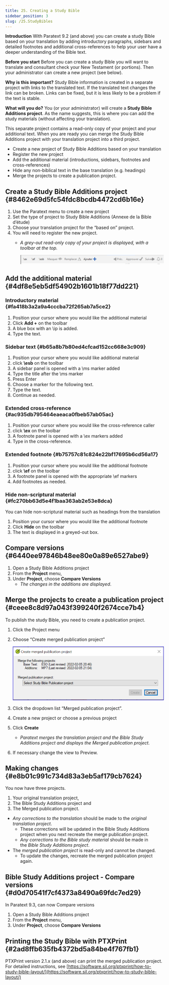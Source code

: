 ```yaml
---
title: 25. Creating a Study Bible
sidebar_position: 3
slug: /25.StudyBibles
---
```




**Introduction**
With Paratext 9.2 (and above) you can create a study Bible based on your translation by adding introductory paragraphs, sidebars and detailed footnotes and additional cross-references to help your user have a deeper understanding of the Bible text.


**Before you start**
Before you can create a study Bible you will want to translate and consultant check your New Testament (or portions). Then your administrator can create a new project (see below).


**Why is this important?**
Study Bible information is created in a separate project with links to the translated text. If the translated text changes the link can be broken. Links can be fixed, but it is less likely to be a problem if the text is stable.


**What will you do?**
You (or your administrator) will create a **Study Bible Additions project**. As the name suggests, this is where you can add the study materials (without affecting your translation).


This separate project contains a read-only copy of your project and your additional text. When you are ready you can merge the Study Bible Additions project with your translation project into a third project.

- Create a new project of Study Bible Additions based on your translation
- Register the new project
- Add the additional material (introductions, sidebars, footnotes and cross-references)
- Hide any non-biblical text in the base translation (e.g. headings)
- Merge the projects to create a publication project.

## Create a Study Bible Additions project {#8462e69d5fc54fdc8bcdb4472cd6b16e}

1. Use the Paratext menu to create a new project
1. Set the type of project to Study Bible Additions (Annexe de la Bible d’étude)
1. Choose your translation project for the “based on” project.
1. You will need to register the new project.
	- _A grey-out read-only copy of your project is displayed, with a toolbar at the top._

		![](./531490834.png)


## Add the additional material {#4df8e5eb5df54902b1601b18f77dd221}


### Introductory material {#fa418b3a2a9a4cccba72f265ab7a5ce2}

1. Position your cursor where you would like the additional material
1. Click **Add +** on the toolbar
1. A blue box with an \ip is added.
1. Type the text.

### Sidebar text {#b65a8b7b80ed4cfcad152cc668e3c909}

1. Position your cursor where you would like additional material
1. click **\esb** on the toolbar
1. A sidebar panel is opened with a \ms marker added
1. Type the title after the \ms marker
1. Press Enter
1. Choose a marker for the following text.
1. Type the text.
1. Continue as needed.

### Extended cross-reference {#ac935db795464eaeaca0fbeb57ab05ac}

1. Position your cursor where you would like the cross-reference caller
1. click **\ex** on the toolbar
1. A footnote panel is opened with a \ex markers added
1. Type in the cross-reference.

### Extended footnote {#b75757c81c824e22bf17695b6cd56a17}

1. Position your cursor where you would like the additional footnote
1. click **\ef** on the toolbar
1. A footnote panel is opened with the appropriate \ef markers
1. Add footnotes as needed.

### Hide non-scriptural material {#fc270bb63d5e4f1baa363ab2e53e8dca}


You can hide non-scriptural material such as headings from the translation

1. Position your cursor where you would like the additional footnote
1. Click **Hide** on the toolbar
1. The text is displayed in a greyed-out box.

## Compare versions {#6440ee97846b48ee80e0a89e6527abe9}

1. Open a Study Bible Additions project
1. From the **Project** menu,
1. Under **Project**, choose **Compare Versions**
	- _The changes in the additions are displayed_.

## Merge the projects to create a publication project {#ceee8c8d97a043f399240f2674cce7b4}


To publish the study Bible, you need to create a publication project.

1. Click the Project menu
1. Choose “Create merged publication project”

	![](./643688557.png)

1. Click the dropdown list “Merged publication project”.
1. Create a new project or choose a previous project
1. Click **Create**
	- _Paratext merges the translation project and the Bible Study Additions project and displays the Merged publication project._
1. If necessary change the view to Preview.

## Making changes {#e8b01c991c734d83a3eb5af179cb7624}


You now have three projects.

1. Your original translation project,
1. The Bible Study Additions project and
1. The Merged publication project.
- _Any corrections to the translation_ should be made to the _original translation project_.
	- These corrections will be updated in the Bible Study Additions project when you next recreate the merge publication project.
	- _Any corrections to the Bible study material_ should be made in the _Bible Study Additions project_.
- The _merged publication project_ is read-only and cannot be changed.
	- To update the changes, recreate the merged publication project again.

## Bible Study Additions project - Compare versions {#d0d70541f7cf4373a8490a69fdc7ed29}


In Paratext 9.3, can now Compare versions

1. Open a Study Bible Additions project
1. From the **Project** menu,
1. Under **Project**, choose **Compare Versions**

## Printing the Study Bible with PTXPrint {#2ad8ffb635fb4372bd5a84be4f767fb1}


PTXPrint version 2.1.x (and above) can print the merged publication project. For detailed instructions, see [https://software.sil.org/ptxprint/how-to-study-bible-layout/](https://software.sil.org/ptxprint/how-to-study-bible-layout/)

